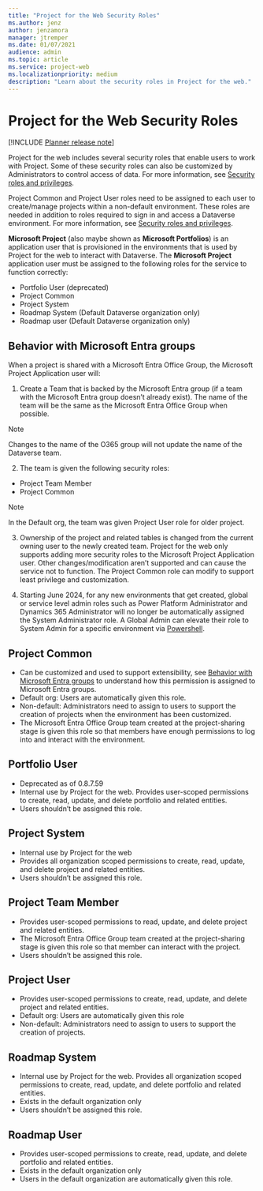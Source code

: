 ```yaml
---
title: "Project for the Web Security Roles"
ms.author: jenz
author: jenzamora
manager: jtremper
ms.date: 01/07/2021
audience: admin
ms.topic: article
ms.service: project-web
ms.localizationpriority: medium
description: "Learn about the security roles in Project for the web."
---
```

# Project for the Web Security Roles

[!INCLUDE [Planner release note](includes/p4w-alert-new-planner-rollout.md)]

Project for the web includes several security roles that enable users to work with Project. Some of these security roles can also be customized by Administrators to control access of data. For more information, see [Security roles and privileges](/power-platform/admin/security-roles-privileges).

Project Common and Project User roles need to be assigned to each user to create/manage projects within a non-default environment. These roles are needed in addition to roles required to sign in and access a Dataverse environment. For more information, see [Security roles and privileges](/power-platform/admin/assign-security-roles).

**Microsoft Project** (also maybe shown as **Microsoft Portfolios**) is an application user that is provisioned in the environments that is used by Project for the web to interact with Dataverse. The **Microsoft Project** application user must be assigned to the following roles for the service to function correctly:
   * Portfolio User (deprecated) 
   * Project Common
   * Project System
   * Roadmap System (Default Dataverse organization only)
   * Roadmap user (Default Dataverse organization only)


<a name='behavior-with-microsoft-azure-active-directory-azure-ad-groups'></a>

## Behavior with Microsoft Entra groups

When a project is shared with a Microsoft Entra Office Group, the Microsoft Project Application user will:

1. Create a Team that is backed by the Microsoft Entra group (if a team with the Microsoft Entra group doesn’t already exist). The name of the team will be the same as the Microsoft Entra Office Group when possible.

> [!Note] 
> Changes to the name of the O365 group will not update the name of the Dataverse team.

2. The team is given the following security roles:

* Project Team Member
* Project Common

> [!Note] 
> In the Default org, the team was given Project User role for older project.

3.	Ownership of the project and related tables is changed from the current owning user to the newly created team. Project for the web only supports adding more security roles to the Microsoft Project Application user. Other changes/modification aren’t supported and can cause the service not to function. The Project Common role can modify to support least privilege and customization.

4.	Starting June 2024, for any new environments that get created, global or service level admin roles such as Power Platform Administrator and Dynamics 365 Administrator will no longer be automatically assigned the System Administrator role. A Global Admin can elevate their role to System Admin for a specific environment via [Powershell](/power-platform/admin/manage-high-privileged-admin-roles#self-elevate-to-the-system-administrator-role).


## Project Common

* Can be customized and used to support extensibility, see [Behavior with Microsoft Entra groups](#behavior-with-microsoft-azure-active-directory-azure-ad-groups) to understand how this permission is assigned to Microsoft Entra groups.
* Default org: Users are automatically given this role.
* Non-default: Administrators need to assign to users to support the creation of projects when the environment has been customized.
* The Microsoft Entra Office Group team created at the project-sharing stage is given this role so that members have enough permissions to log into and interact with the environment.

## Portfolio User
* Deprecated as of 0.8.7.59
* Internal use by Project for the web. Provides user-scoped permissions to create, read, update, and delete portfolio and related entities.
* Users shouldn’t be assigned this role.

## Project System
* Internal use by Project for the web
* Provides all organization scoped permissions to create, read, update, and delete project and related entities.
* Users shouldn’t be assigned this role.

## Project Team Member
* Provides user-scoped permissions to read, update, and delete project and related entities.
* The Microsoft Entra Office Group team created at the project-sharing stage is given this role so that member can interact with the project.
* Users shouldn’t be assigned this role.

## Project User
* Provides user-scoped permissions to create, read, update, and delete project and related entities.
* Default org: Users are automatically given this role
* Non-default: Administrators need to assign to users to support the creation of projects.

## Roadmap System 
* Internal use by Project for the web. Provides all organization scoped permissions to create, read, update, and delete portfolio and related entities.
* Exists in the default organization only
* Users shouldn’t be assigned this role.

## Roadmap User
* Provides user-scoped permissions to create, read, update, and delete portfolio and related entities.
* Exists in the default organization only
* Users in the default organization are automatically given this role.

